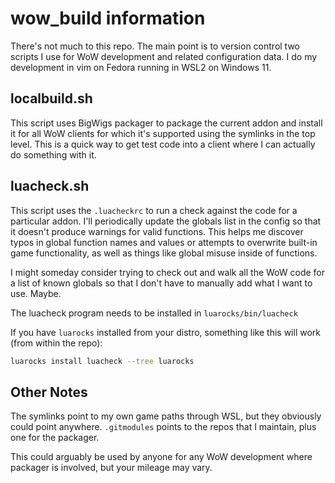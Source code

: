 # wow_build information

There's not much to this repo.  The main point is to version control two
scripts I use for WoW development and related configuration data.  I do my
development in vim on Fedora running in WSL2 on Windows 11.

## localbuild.sh

This script uses BigWigs packager to package the current addon and install it
for all WoW clients for which it's supported using the symlinks in the top level.
This is a quick way to get test code into a client where I can actually do
something with it.

## luacheck.sh

This script uses the `.luacheckrc` to run a check against the code for a
particular addon. I'll periodically update the globals list in the config so
that it doesn't produce warnings for valid functions. This helps me
discover typos in global function names and values or attempts to overwrite
built-in game functionality, as well as things like global misuse inside of
functions.

I might someday consider trying to check out and walk all the WoW code for a
list of known globals so that I don't have to manually add what I want to use.
Maybe.

The luacheck program needs to be installed in `luarocks/bin/luacheck`

If you have `luarocks` installed from your distro, something like this will
work (from within the repo):

```bash
luarocks install luacheck --tree luarocks
```

## Other Notes

The symlinks point to my own game paths through WSL, but they obviously could
point anywhere. `.gitmodules` points to the repos that I maintain, plus one
for the packager.

This could arguably be used by anyone for any WoW development where packager
is involved, but your mileage may vary.
